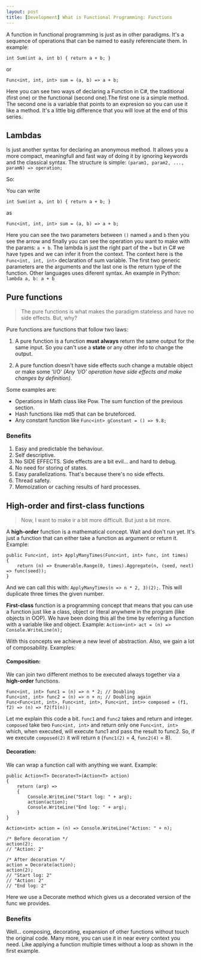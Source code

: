 ```yaml
---
layout: post
title: [Development] What is Functional Programming: Functions
---
```


A function in functional programming is just as in other paradigms. It's a 
sequence of operations that can be named to easily referenciate them. In example:
    
``int Sum(int a, int b) { return a + b; }``

or

``Func<int, int, int> sum = (a, b) => a + b;``

Here you can see two ways of declaring a Function in C#, the traditional (first one) 
or the functional (second one).The first one is a simple method. The second one is a 
variable that points to an expresion so you can use it like a method. 
It's a little big difference that you will love at the end of this series.

<!--more-->

## Lambdas

Is just another syntax for declaring an anonymous method. It allows you a more compact, meaningfull 
and fast way of doing it by ignoring keywords and the classical syntax. The structure is simple: 
``(param1, param2, ..., paramN) => operation;``

So:

You can write

``int Sum(int a, int b) { return a + b; }``

as

``Func<int, int, int> sum = (a, b) => a + b;``

Here you can see the two parameters between ``()`` named ``a`` and ``b`` then you see the arrow
and finally you can see the operation you want to make with the params: ``a + b``. The lambda is 
just the right part of the ``=`` but in C# we have types and we can infer it from the context.
The context here is the ``Func<int, int, int>`` declaration of sum variable. The first two 
generic parameters are the arguments and the last one is the return type of the function. Other 
languages uses diferent syntax. An example in Python: ``lambda a, b: a + b``

## Pure functions

> The pure functions is what makes the paradigm stateless and have no side effects. But, why?

Pure functions are functions that follow two laws:

1. A pure function is a function **must always** return the same output for the same input.
So you can't use a **state** or any other info to change the output. 

2. A pure function doesn't have side effects such change a mutable object or make some 'I/O'
*(Any 'I/O' operation have side effects and make changes by definition)*.

Some examples are: 

- Operations in Math class like Pow. The sum function of the previous section.
- Hash functions like md5 that can be bruteforced.
- Any constant function like ``Func<int> gConstant = () => 9.8;``

### Benefits

1. Easy and predictable the behaviour.
2. Self descriptive.
3. No SIDE EFFECTS. Side effects are a bit evil... and hard to debug.
4. No need for storing of states.
5. Easy parallelizations. That's because there's no side effects.
6. Thread safety.
7. Memoization or caching results of hard processes.

## High-order and first-class functions

> Now, I want to make ir a bit more difficult. But just a bit more. 

A **high-order** function is a mathematical concept. Wait and don't run yet. It's just a
function that can either take a function as argument or return it. Example:

    public Func<int, int> ApplyManyTimes(Func<int, int> func, int times)
    {
        return (n) => Enumerable.Range(0, times).Aggregate(n, (seed, next) => func(seed));
    }

And we can call this with: ``ApplyManyTimes(n => n * 2, 3)(2);``. This will duplicate three
times the given number.

**First-class** function is a programming concept that means that you can use a function 
just like a class, object or literal anywhere in the program (like objects in OOP). 
We have been doing this all the time by referring a function with a variable like and object.
Example: ``Action<int> act = (n) => Console.WriteLine(n);``

With this concepts we achieve a new level of abstraction. Also, we gain a lot of composability.
Examples:

#### Composition:

We can join two different methos to be executed always together via a **high-order** functions.

    Func<int, int> func1 = (n) => n * 2; // Doubling
    Func<int, int> func2 = (n) => n + n; // Doubling again
    Func<Func<int, int>, Func<int, int>, Func<int, int>> composed = (f1, f2) => (n) => f2(f1(n));

Let me explain this code a bit. ``func1`` and ``func2`` takes and return and integer. 
``composed`` take two ``Func<int, int>`` and return only one ``Func<int, int>`` which,
when executed, will execute func1 and pass the result to func2. So, if we execute
``composed(2)`` it will return ``8`` (``func1(2)`` = 4, ``func2(4)`` = 8). 

#### Decoration:

We can wrap a function call with anything we want. Example:

    public Action<T> Decorate<T>(Action<T> action)
    {
        return (arg) =>
        {
            Console.WriteLine("Start log: " + arg);
            action(action);
            Console.WriteLine("End log: " + arg);
        }
    }

    Action<int> action = (n) => Console.WriteLine("Action: " + n);

    /* Before decoration */
    action(2); 
    // "Action: 2"

    /* After decoration */
    action = Decorate(action);
    action(2);
    // "Start log: 2"
    // "Action: 2"
    // "End log: 2"

Here we use a Decorate method which gives us a decorated version of the func we provides.

### Benefits

Well... composing, decorating, expansion of other functions without touch the original code.
Many more, you can use it in near every context you need. Like applying a function 
multiple times without a loop as shown  in the first example.
